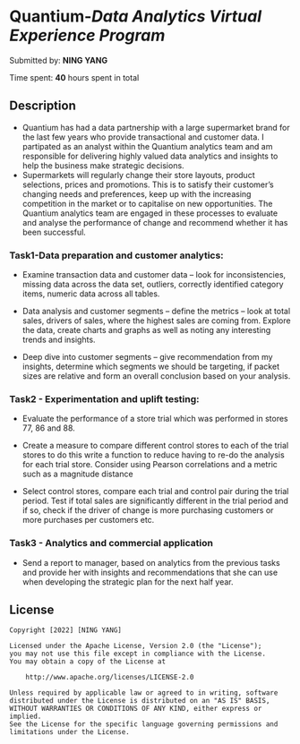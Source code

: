 # Quantium-*Data Analytics Virtual Experience Program*

Submitted by: **NING YANG**

Time spent: **40** hours spent in total

## Description

- Quantium has had a data partnership with a large supermarket brand for the last few years who provide transactional and customer data. I partipated as an analyst within the Quantium analytics team and am responsible for delivering highly valued data analytics and insights to help the business make strategic decisions. 
- Supermarkets will regularly change their store layouts, product selections, prices and promotions. This is to satisfy their customer’s changing needs and preferences, keep up with the increasing competition in the market or to capitalise on new opportunities. The Quantium analytics team are engaged in these processes to evaluate and analyse the performance of change and recommend whether it has been successful. 

### Task1-Data preparation and customer analytics:
- Examine transaction data and customer data – look for inconsistencies, missing data across the data set, outliers, correctly identified category items, numeric data across all tables. 

- Data analysis and customer segments – define the metrics – look at total sales, drivers of sales, where the highest sales are coming from. Explore the data, create charts and graphs as well as noting any interesting trends and insights. 

- Deep dive into customer segments – give recommendation from my insights, determine which segments we should be targeting, if packet sizes are relative and form an overall conclusion based on your analysis. 

### Task2 - Experimentation and uplift testing:
- Evaluate the performance of a store trial which was performed in stores 77, 86 and 88.

- Create a measure to compare different control stores to each of the trial stores to do this write a function to reduce having to re-do the analysis for each trial store. Consider using Pearson correlations and a metric such as a magnitude distance

- Select control stores, compare each trial and control pair during the trial period. Test if total sales are significantly different in the trial period and if so, check if the driver of change is more purchasing customers or more purchases per customers etc.


### Task3 - Analytics and commercial application
- Send a report to manager, based on analytics from the previous tasks and provide her with insights and recommendations that she can use when developing the strategic plan for the next half year.


## License

    Copyright [2022] [NING YANG]

    Licensed under the Apache License, Version 2.0 (the "License");
    you may not use this file except in compliance with the License.
    You may obtain a copy of the License at

        http://www.apache.org/licenses/LICENSE-2.0

    Unless required by applicable law or agreed to in writing, software
    distributed under the License is distributed on an "AS IS" BASIS,
    WITHOUT WARRANTIES OR CONDITIONS OF ANY KIND, either express or implied.
    See the License for the specific language governing permissions and
    limitations under the License.
